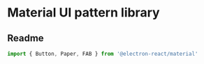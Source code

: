# Material UI pattern library

## Readme

```js
import { Button, Paper, FAB } from '@electron-react/material'


```
